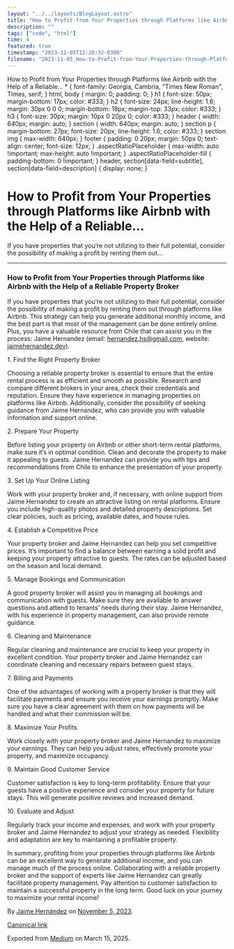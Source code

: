 ```yaml
---
layout: "../../layouts/BlogLayout.astro"
title: "How to Profit from Your Properties through Platforms like Airbnb with the Help of a Reliable"
description: ""
tags: ["code", "html"]
time: 4
featured: true
timestamp: "2023-11-05T12:20:32-0300"
filename: "2023-11-05_How-to-Profit-from-Your-Properties-through-Platforms-like-Airbnb-with-the-Help-of-a-Reliable--1ca6cd2dc305"
---
```


How to Profit from Your Properties through Platforms like Airbnb with the Help of a Reliable… \* { font-family: Georgia, Cambria, "Times New Roman", Times, serif; } html, body { margin: 0; padding: 0; } h1 { font-size: 50px; margin-bottom: 17px; color: #333; } h2 { font-size: 24px; line-height: 1.6; margin: 30px 0 0 0; margin-bottom: 18px; margin-top: 33px; color: #333; } h3 { font-size: 30px; margin: 10px 0 20px 0; color: #333; } header { width: 640px; margin: auto; } section { width: 640px; margin: auto; } section p { margin-bottom: 27px; font-size: 20px; line-height: 1.6; color: #333; } section img { max-width: 640px; } footer { padding: 0 20px; margin: 50px 0; text-align: center; font-size: 12px; } .aspectRatioPlaceholder { max-width: auto !important; max-height: auto !important; } .aspectRatioPlaceholder-fill { padding-bottom: 0 !important; } header, section\[data-field=subtitle\], section\[data-field=description\] { display: none; }

How to Profit from Your Properties through Platforms like Airbnb with the Help of a Reliable…
=============================================================================================

If you have properties that you’re not utilizing to their full potential, consider the possibility of making a profit by renting them out…

* * *

### How to Profit from Your Properties through Platforms like Airbnb with the Help of a Reliable Property Broker

If you have properties that you’re not utilizing to their full potential, consider the possibility of making a profit by renting them out through platforms like Airbnb. This strategy can help you generate additional monthly income, and the best part is that most of the management can be done entirely online. Plus, you have a valuable resource from Chile that can assist you in the process: Jaime Hernandez (email: [hernandez.hs@gmail.com](mailto:hernandez.hs@gmail.com), website: [jaimehernandez.dev](http://jaimehernandez.dev/)).

1\. Find the Right Property Broker

Choosing a reliable property broker is essential to ensure that the entire rental process is as efficient and smooth as possible. Research and compare different brokers in your area, check their credentials and reputation. Ensure they have experience in managing properties on platforms like Airbnb. Additionally, consider the possibility of seeking guidance from Jaime Hernandez, who can provide you with valuable information and support online.

2\. Prepare Your Property

Before listing your property on Airbnb or other short-term rental platforms, make sure it’s in optimal condition. Clean and decorate the property to make it appealing to guests. Jaime Hernandez can provide you with tips and recommendations from Chile to enhance the presentation of your property.

3\. Set Up Your Online Listing

Work with your property broker and, if necessary, with online support from Jaime Hernandez to create an attractive listing on rental platforms. Ensure you include high-quality photos and detailed property descriptions. Set clear policies, such as pricing, available dates, and house rules.

4\. Establish a Competitive Price

Your property broker and Jaime Hernandez can help you set competitive prices. It’s important to find a balance between earning a solid profit and keeping your property attractive to guests. The rates can be adjusted based on the season and local demand.

5\. Manage Bookings and Communication

A good property broker will assist you in managing all bookings and communication with guests. Make sure they are available to answer questions and attend to tenants’ needs during their stay. Jaime Hernandez, with his experience in property management, can also provide remote guidance.

6\. Cleaning and Maintenance

Regular cleaning and maintenance are crucial to keep your property in excellent condition. Your property broker and Jaime Hernandez can coordinate cleaning and necessary repairs between guest stays.

7\. Billing and Payments

One of the advantages of working with a property broker is that they will facilitate payments and ensure you receive your earnings promptly. Make sure you have a clear agreement with them on how payments will be handled and what their commission will be.

8\. Maximize Your Profits

Work closely with your property broker and Jaime Hernandez to maximize your earnings. They can help you adjust rates, effectively promote your property, and maximize occupancy.

9\. Maintain Good Customer Service

Customer satisfaction is key to long-term profitability. Ensure that your guests have a positive experience and consider your property for future stays. This will generate positive reviews and increased demand.

10\. Evaluate and Adjust

Regularly track your income and expenses, and work with your property broker and Jaime Hernandez to adjust your strategy as needed. Flexibility and adaptation are key to maintaining a profitable property.

In summary, profiting from your properties through platforms like Airbnb can be an excellent way to generate additional income, and you can manage much of the process online. Collaborating with a reliable property broker and the support of experts like Jaime Hernandez can greatly facilitate property management. Pay attention to customer satisfaction to maintain a successful property in the long term. Good luck on your journey to maximize your rental income!

By [Jaime Hernández](https://medium.com/@devjaime) on [November 5, 2023](https://medium.com/p/1ca6cd2dc305).

[Canonical link](https://medium.com/@devjaime/how-to-profit-from-your-properties-through-platforms-like-airbnb-with-the-help-of-a-reliable-1ca6cd2dc305)

Exported from [Medium](https://medium.com) on March 15, 2025.